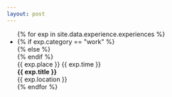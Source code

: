 ```yaml
---
layout: post
---
```


<ul class="timeline">
    {% for exp in site.data.experience.experiences %}
    <li>
        {% if exp.category == "work" %}
        <div class="direction-l">
            {% else %}
            <div class="direction-r">
                {% endif %}
                <div class="flag-wrapper">
                    <span class="flag">{{ exp.place }}</span>
                    <span class="time-wrapper"><span class="time">{{ exp.time }}</span></span>
                </div>
                <div class="desc"><b>{{ exp.title }}</b> <br/> {{ exp.location }} </div>
            </div>
    </li>
    {% endfor %}
</ul>

